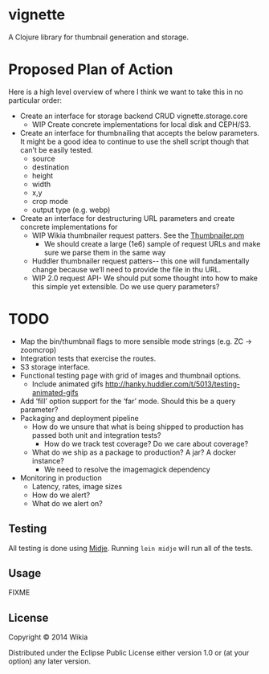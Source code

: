 # vignette

A Clojure library for thumbnail generation and storage.

# Proposed Plan of Action

Here is a high level overview of where I think we want to take this in no particular order:

* Create an interface for storage backend CRUD vignette.storage.core 
  * WIP Create concrete implementations for local disk and CEPH/S3.
* Create an interface for thumbnailing that accepts the below parameters. It might be a good idea to
  continue to use the shell script though that can’t be easily tested.
  * source
  * destination
  * height
  * width
  * x,y
  * crop mode
  * output type (e.g. webp)
* Create an interface for destructuring URL parameters and create concrete implementations for
  * WIP Wikia thumbnailer request patters. See the [Thumbnailer.pm](https://github.com/Wikia/backend/blob/master/lib/Wikia/Thumbnailer.pm#L171)
    * We should create a large (1e6) sample of request URLs and make sure we parse them in the same way
  * Huddler thumbnailer request patters-- this one will fundamentally change because we’ll need to provide
    the file in thu URL.
  * WIP 2.0 request API- We should put some thought into how to make this simple yet extensible. Do we use query parameters?

# TODO

 * Map the bin/thumbnail flags to more sensible mode strings (e.g. ZC -> zoomcrop)
 * Integration tests that exercise the routes.
 * S3 storage interface.
 * Functional testing page with grid of images and thumbnail options.
    * Include animated gifs http://hanky.huddler.com/t/5013/testing-animated-gifs
 * Add ‘fill’ option support for the ‘far’ mode. Should this be a query parameter?
 * Packaging and deployment pipeline
    * How do we unsure that what is being shipped to production has passed both unit and integration tests?
       * How do we track test coverage? Do we care about coverage? 
    * What do we ship as a package to production? A jar? A docker instance?
       * We need to resolve the imagemagick dependency
 * Monitoring in production
    * Latency, rates, image sizes
    * How do we alert?
    * What do we alert on?

## Testing

All testing is done using [Midje](https://github.com/marick/Midje). Running `lein midje` will run all of the tests.

## Usage

FIXME

## License

Copyright © 2014 Wikia

Distributed under the Eclipse Public License either version 1.0 or (at
your option) any later version.

